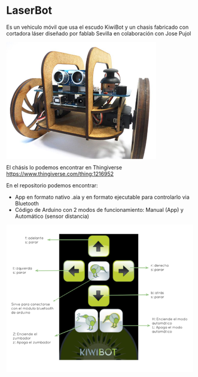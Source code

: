 
# LaserBot
Es un vehiculo móvil que usa el escudo KiwiBot y un chasis fabricado con cortadora láser diseñado por fablab Sevilla en colaboración con Jose Pujol

<img src="laserbot.jpg" width="400" align="center">

El chásis lo podemos encontrar en Thingiverse https://www.thingiverse.com/thing:1216952

En el repositorio podemos encontrar:
- App en formato nativo .aia y en formato ejecutable para controlarlo via Bluetooth
- Código de Arduino con 2 modos de funcionamiento: Manual (App) y Automático (sensor distancia)

<img src="App-laserBot.png" width="500" align="center">
